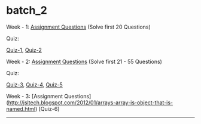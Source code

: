 # batch_2

Week - 1:
[Assignment Questions](http://jsltech.blogspot.com/2014/09/interview-preparations.html) (Solve first 20 Questions)

Quiz:

[Quiz-1](http://jsltech.blogspot.com/2014/08/java-programming-interview-questions.html), 
[Quiz-2](http://jsltech.blogspot.com/2014/08/java-programming-interview-questions_99.html)

Week - 2:
[Assignment Questions](http://jsltech.blogspot.com/2014/09/interview-preparations.html) (Solve first 21 - 55 Questions)

Quiz:

[Quiz-3](http://jsltech.blogspot.com/2014/08/java-programming-interview-questions_31.html), 
[Quiz-4](http://jsltech.blogspot.com/2014/08/java-programming-interview-questions_20.html),
[Quiz-5](http://jsltech.blogspot.com/2014/08/java-programming-interview-questions_14.html)     


Week - 3:
[Assignment Questions] (http://jsltech.blogspot.com/2012/01/arrays-array-is-object-that-is-named.html)
[Quiz-6] 

-------------------------------------------------------------------------------------------------------------------------------------------

